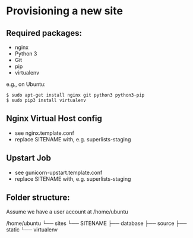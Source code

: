 Provisioning a new site
=======================

## Required packages:

* nginx
* Python 3
* Git
* pip
* virtualenv

e.g., on Ubuntu:

    $ sudo apt-get install nginx git python3 python3-pip
    $ sudo pip3 install virtualenv

## Nginx Virtual Host config

* see nginx.template.conf
* replace SITENAME with, e.g. superlists-staging

## Upstart Job

* see gunicorn-upstart.template.conf
* replace SITENAME with, e.g. superlists-staging

## Folder structure:
Assume we have a user account at /home/ubuntu

/home/ubuntu
└── sites
    └── SITENAME
        ├── database
        ├── source
        ├── static
        └── virtualenv
